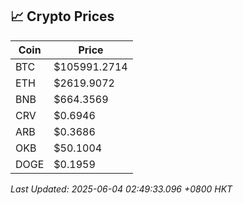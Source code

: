 ## 📈 Crypto Prices

| Coin | Price |
| ---- | ----- |
| BTC | $105991.2714 |
| ETH | $2619.9072 |
| BNB | $664.3569 |
| CRV | $0.6946 |
| ARB | $0.3686 |
| OKB | $50.1004 |
| DOGE | $0.1959 |

_Last Updated: 2025-06-04 02:49:33.096 +0800 HKT_